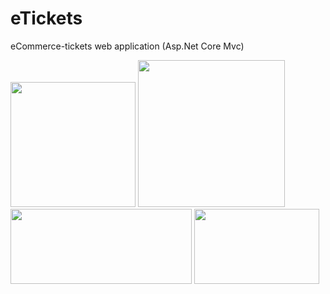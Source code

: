 # eTickets
eCommerce-tickets web application (Asp.Net Core Mvc)

<img src="http://devnot.com/wp-content/uploads/2017/06/ASP-Core-MVC-%C3%B6ne-%C3%A7%C4%B1kan-g%C3%B6rsel.jpg" width="200"></span>
<img src="https://miro.medium.com/max/855/1*Aebwf5rdfwiMYcyG87jJsg.jpeg" width="235"></span>
<img src="https://www.mshowto.org/images/articles/2019/12/122519_1531_NetCoreIden2.jpg" width="290" height="120"></span>
<img src="https://www.siberdinc.com/wp-content/uploads/2020/11/Microsoft-Azure.png" width="200" height="120"></span>



